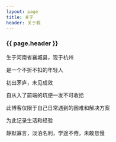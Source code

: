 ```yaml
---
layout: page
title: 关于
header: 关于我
---
```


<h3>{{ page.header }}</h3>

生于河南省襄城县，现于杭州

是一个不折不扣的年轻人

初出茅庐，未见成效

自从入了前端的坑便一发不可收拾

此博客仅限于自己日常遇到的困难和解决方案

为此记录生活和经验

静默寡言，淡泊名利，学途不倦，未敢怠慢
